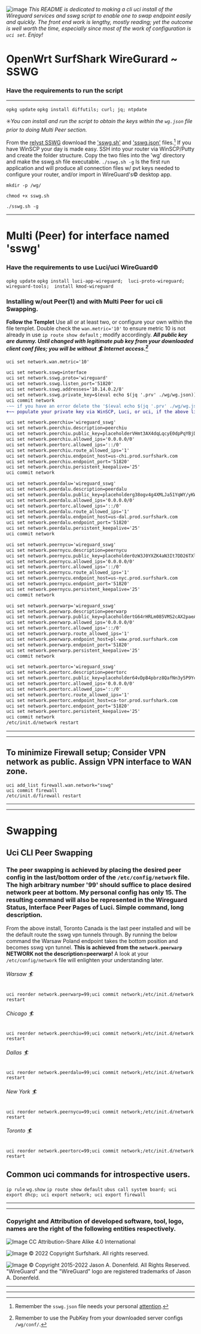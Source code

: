 ![image](https://avatars.githubusercontent.com/u/102527325?s=48&v=4) _This README is dedicated to making a cli uci install of the Wireguard services and sswg script to enable one to swap endpoint easily and quickly.  The front end work is lengthy, mostly reading; yet the outcome is well worth the time, especially since most of the work of configuration is `uci set`. Enjoy!_
# OpenWrt SurfShark WireGurard ~ SSWG 
### Have the requirements to run the script
___
``opkg update`` 
``opkg install diffutils; curl; jq; ntpdate``

:eight_spoked_asterisk:_You can install and run the script to obtain the keys within the `wg.json` file prior to doing Multi Peer section._


From the [reIyst SSWG](https://github.com/reIyst/SSWG/releases/tag/OpenWrt_Wireguard_Surfshark) download the ['sswg.sh'](https://github.com/reIyst/SSWG/releases/download/OpenWrt_Wireguard_Surfshark/sswg.sh) and ['sswg.json'](https://github.com/reIyst/SSWG/releases/download/OpenWrt_Wireguard_Surfshark/sswg.json) files.[^1] If you have WinSCP your day is made easy. SSH into your router via WinSCP/Putty and create the folder structure. Copy the two files into the 'wg' directory and make the sswg.sh file executable. `./sswg.sh -g`  Is the first run application and will produce all connection files w/ pvt keys needed to configure your router, and/or import in WireGuard's© desktop app.
  
``mkdir -p /wg/``

``chmod +x sswg.sh``

``./sswg.sh -g``
____
# Multi (Peer) for interface named 'sswg'
### Have the requirements to use Luci/uci WireGuard©
``opkg update``
``opkg install luci-app-wireguard;  luci-proto-wireguard;  wireguard-tools;  install kmod-wireguard``

### Installing w/out Peer(1) and with Multi Peer for uci cli Swapping.
**Follow the Templet** Use all or at least two, or configure your own within the file templet. Double check the `wan.metric='10'` to ensure metric 10 is not already in use ``ip route show default`` ; modify accordingly.  ***All public key are dummy. Until changed with legitimate pub key from your downloaded client conf files; you will be without :surfer: Internet access.[^2]***

```diff
uci set network.wan.metric='10'

uci set network.sswg=interface
uci set network.sswg.proto='wireguard'
uci set network.sswg.listen_port='51820'
uci set network.sswg.addresses='10.14.0.2/8'
uci set network.sswg.private_key=$(eval echo $(jq '.prv' ./wg/wg.json))	
uci commit network
-~~ if you have an error delete the '$(eval echo $(jq '.prv' ./wg/wg.json))' ~~
+~~ populate your private key via WinSCP, Luci, or uci, if the above line caused errors ~~

uci set network.peerchiu='wireguard_sswg'
uci set network.peerchiu.description=peerchiu
uci set network.peerchiu.public_key=placeholderVHmt3AX4dqLqcyE0dpPqYBjDlWMaUTAG=
uci set network.peerchiu.allowed_ips='0.0.0.0/0'
uci set network.peertorc.allowed_ips='::/0'
uci set network.peerchiu.route_allowed_ips='1'
uci set network.peerchiu.endpoint_host=us-chi.prod.surfshark.com
uci set network.peerchiu.endpoint_port='51820'
uci set network.peerchiu.persistent_keepalive='25'
uci commit network

uci set network.peerdalu='wireguard_sswg'
uci set network.peerdalu.description=peerdalu
uci set network.peerdalu.public_key=placeholderg38ogv4g4XMLJa51YqWY/yKWR9UEUTAG=
uci set network.peerdalu.allowed_ips='0.0.0.0/0'
uci set network.peertorc.allowed_ips='::/0'
uci set network.peerdalu.route_allowed_ips='1'
uci set network.peerdalu.endpoint_host=us-dal.prod.surfshark.com
uci set network.peerdalu.endpoint_port='51820'
uci set network.peerdalu.persistent_keepalive='25'
uci commit network

uci set network.peernycu='wireguard_sswg'
uci set network.peernycu.description=peernycu
uci set network.peernycu.public_key=placeholder0zW3J0YXZK4aN3It7DD26TXlACuWTAG=
uci set network.peernycu.allowed_ips='0.0.0.0/0'
uci set network.peertorc.allowed_ips='::/0'
uci set network.peernycu.route_allowed_ips='1'
uci set network.peernycu.endpoint_host=us-nyc.prod.surfshark.com
uci set network.peernycu.endpoint_port='51820'
uci set network.peernycu.persistent_keepalive='25'
uci commit network

uci set network.peerwarp='wireguard_sswg'
uci set network.peerwarp.description=peerwarp
uci set network.peerwarp.public_key=placeholdertG64rHRLm085VMS2cAX2paeAaphB/TAG=
uci set network.peerwarp.allowed_ips='0.0.0.0/0'
uci set network.peertorc.allowed_ips='::/0'
uci set network.peerwarp.route_allowed_ips='1'
uci set network.peerwarp.endpoint_host=pl-waw.prod.surfshark.com
uci set network.peerwarp.endpoint_port='51820'
uci set network.peerwarp.persistent_keepalive='25'
uci commit network

uci set network.peertorc='wireguard_sswg'
uci set network.peertorc.description=peertorc
uci set network.peertorc.public_key=placeholder64vDpB4pbrz8QafNn3y5P9Yc/kQvyTAG=
uci set network.peertorc.allowed_ips='0.0.0.0/0'
uci set network.peertorc.allowed_ips='::/0'
uci set network.peertorc.route_allowed_ips='1'
uci set network.peertorc.endpoint_host=ca-tor.prod.surfshark.com
uci set network.peertorc.endpoint_port='51820'
uci set network.peertorc.persistent_keepalive='25'
uci commit network
/etc/init.d/network restart
```
[^1]: Remember the `sswg.json` file needs your personal [attention](https://github.com/reIyst/SSWG/blob/d92faa50f6f9f8a390c755cc932cf4958ec4fddf/sswg.sh#L19).
[^2]: Remember to use the PubKey from your downloaded server configs `/wg/conf/`.
 
***
____

##  To minimize Firewall setup; Consider VPN network as public. Assign VPN interface to WAN zone.

```
uci add_list firewall.wan.network="sswg"
uci commit firewall
/etc/init.d/firewall restart
```


***
____
# Swapping 
## Uci CLI Peer Swapping
### The peer swapping is achieved by placing the desired peer config in the last/bottom order of the `/etc/config/network` file. The high arbitrary number '99' should suffice to place desired network peer at bottom. My personal config has only 15. The resulting command will also be represented in the Wireguard Status, Interface Peer Pages of Luci.  Simple command, long description. 
From the above install, Toronto Canada is the last peer installed and will be the default route the sswg vpn tunnels through.  By running the below command the Warsaw Poland endpoint takes the bottom position and becomes sswg vpn tunnel. **This is achieved from the `network.peerwarp` NETWORK not the description=peerwarp!** A look at your `/etc/config/network` file will enlighten your understanding later.

###### Warsaw :surfer:
```
uci reorder network.peerwarp=99;uci commit network;/etc/init.d/network restart
```
###### Chicago :surfer:
```
uci reorder network.peerchiu=99;uci commit network;/etc/init.d/network restart
```
###### Dallas :surfer:
```
uci reorder network.peerdalu=99;uci commit network;/etc/init.d/network restart
```
###### New York :surfer:
```
uci reorder network.peernycu=99;uci commit network;/etc/init.d/network restart
```
###### Toronto :surfer:
```
uci reorder network.peertorc=99;uci commit network;/etc/init.d/network restart
```

## Common uci commands for introspective users.

```ip rule```
```wg.show```
```ip route show default```
```ubus call system board; uci export dhcp; uci export network; uci export firewall```


***
____
### Copyright and Attribution of developed software, tool, logo, names are the right of the following entities respectively.  
![Image](https://openwrt.org/_media/logo.png "OpenWrt Logo") CC Attribution-Share Alike 4.0 International


![Image](https://surfshark.com/wp-content/themes/surfshark/assets/img/logos/logo.svg)  © 2022 Copyright Surfshark. All rights reserved.

![Image](https://upload.wikimedia.org/wikipedia/commons/thumb/9/98/Logo_of_WireGuard.svg/330px-Logo_of_WireGuard.svg.png)  © Copyright 2015-2022 Jason A. Donenfeld. All Rights Reserved. "WireGuard" and the "WireGuard" logo are registered trademarks of Jason A. Donenfeld.
***
____
